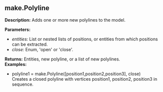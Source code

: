 ## make.Polyline  
  
  
**Description:** Adds one or more new polylines to the model.  
  
**Parameters:**  
  * *entities:* List or nested lists of positions, or entities from which positions can be extracted.  
  * *close:* Enum, 'open' or 'close'.  
  
**Returns:** Entities, new polyline, or a list of new polylines.  
**Examples:**  
  * polyline1 = make.Polyline([position1,position2,position3], close)  
    Creates a closed polyline with vertices position1, position2, position3 in sequence.
  
